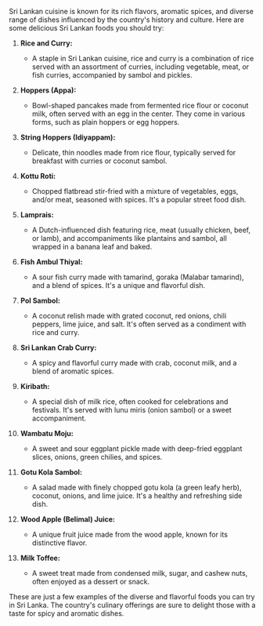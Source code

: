 Sri Lankan cuisine is known for its rich flavors, aromatic spices, and diverse range of dishes influenced by the country's history and culture. Here are some delicious Sri Lankan foods you should try:

1. **Rice and Curry:**
   - A staple in Sri Lankan cuisine, rice and curry is a combination of rice served with an assortment of curries, including vegetable, meat, or fish curries, accompanied by sambol and pickles.

2. **Hoppers (Appa):**
   - Bowl-shaped pancakes made from fermented rice flour or coconut milk, often served with an egg in the center. They come in various forms, such as plain hoppers or egg hoppers.

3. **String Hoppers (Idiyappam):**
   - Delicate, thin noodles made from rice flour, typically served for breakfast with curries or coconut sambol.

4. **Kottu Roti:**
   - Chopped flatbread stir-fried with a mixture of vegetables, eggs, and/or meat, seasoned with spices. It's a popular street food dish.

5. **Lamprais:**
   - A Dutch-influenced dish featuring rice, meat (usually chicken, beef, or lamb), and accompaniments like plantains and sambol, all wrapped in a banana leaf and baked.

6. **Fish Ambul Thiyal:**
   - A sour fish curry made with tamarind, goraka (Malabar tamarind), and a blend of spices. It's a unique and flavorful dish.

7. **Pol Sambol:**
   - A coconut relish made with grated coconut, red onions, chili peppers, lime juice, and salt. It's often served as a condiment with rice and curry.

8. **Sri Lankan Crab Curry:**
   - A spicy and flavorful curry made with crab, coconut milk, and a blend of aromatic spices.

9. **Kiribath:**
   - A special dish of milk rice, often cooked for celebrations and festivals. It's served with lunu miris (onion sambol) or a sweet accompaniment.

10. **Wambatu Moju:**
    - A sweet and sour eggplant pickle made with deep-fried eggplant slices, onions, green chilies, and spices.

11. **Gotu Kola Sambol:**
    - A salad made with finely chopped gotu kola (a green leafy herb), coconut, onions, and lime juice. It's a healthy and refreshing side dish.

12. **Wood Apple (Belimal) Juice:**
    - A unique fruit juice made from the wood apple, known for its distinctive flavor.

13. **Milk Toffee:**
    - A sweet treat made from condensed milk, sugar, and cashew nuts, often enjoyed as a dessert or snack.

These are just a few examples of the diverse and flavorful foods you can try in Sri Lanka. The country's culinary offerings are sure to delight those with a taste for spicy and aromatic dishes.